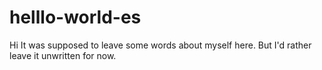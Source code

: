 # helllo-world-es
Hi
It was supposed to leave some words about myself here.
But I'd rather leave it unwritten for now.
